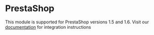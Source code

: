 # PrestaShop
This module is supported for PrestaShop versions 1.5 and 1.6. 
Visit our [documentation](https://support.bluesnap.com/docs/prestashop-1) for integration instructions
